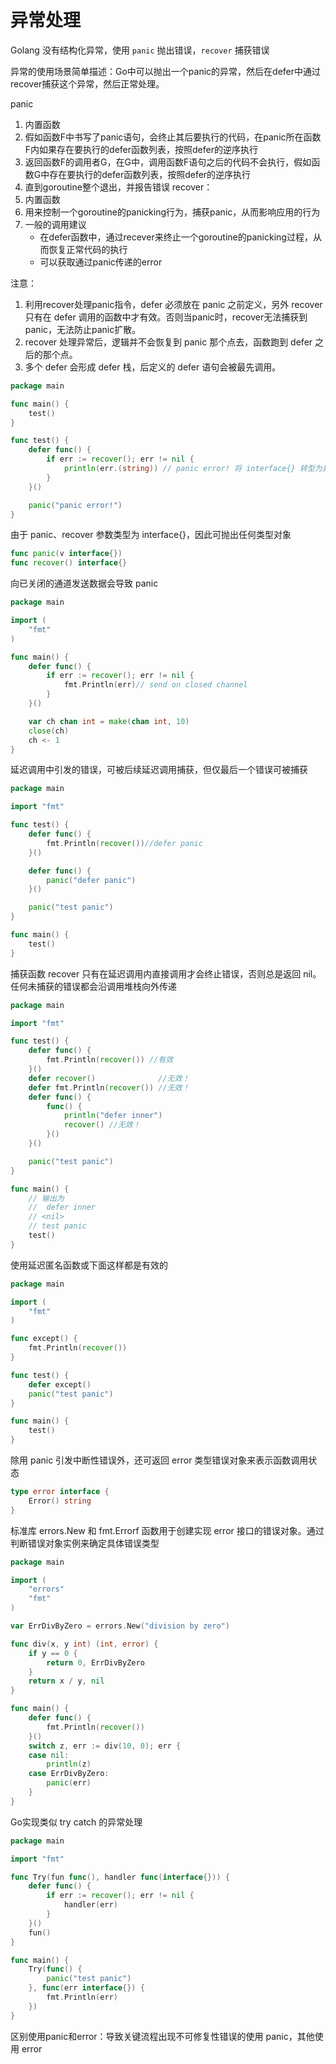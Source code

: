 # 异常处理
Golang 没有结构化异常，使用 `panic` 抛出错误，`recover` 捕获错误  

异常的使用场景简单描述：Go中可以抛出一个panic的异常，然后在defer中通过recover捕获这个异常，然后正常处理。  

panic
1. 内置函数
2. 假如函数F中书写了panic语句，会终止其后要执行的代码，在panic所在函数F内如果存在要执行的defer函数列表，按照defer的逆序执行
3. 返回函数F的调用者G，在G中，调用函数F语句之后的代码不会执行，假如函数G中存在要执行的defer函数列表，按照defer的逆序执行
4. 直到goroutine整个退出，并报告错误
recover：
1. 内置函数
2. 用来控制一个goroutine的panicking行为，捕获panic，从而影响应用的行为
3. 一般的调用建议
    - 在defer函数中，通过recever来终止一个goroutine的panicking过程，从而恢复正常代码的执行
    - 可以获取通过panic传递的error
    
注意：
1. 利用recover处理panic指令，defer 必须放在 panic 之前定义，另外 recover 只有在 defer 调用的函数中才有效。否则当panic时，recover无法捕获到panic，无法防止panic扩散。
2. recover 处理异常后，逻辑并不会恢复到 panic 那个点去，函数跑到 defer 之后的那个点。
3. 多个 defer 会形成 defer 栈，后定义的 defer 语句会被最先调用。

```go
package main

func main() {
    test()
}

func test() {
    defer func() {
        if err := recover(); err != nil {
            println(err.(string)) // panic error! 将 interface{} 转型为具体类型。
        }
    }()

    panic("panic error!")
}
```
由于 panic、recover 参数类型为 interface{}，因此可抛出任何类型对象
```go
func panic(v interface{})
func recover() interface{}
```
向已关闭的通道发送数据会导致 panic
```go
package main

import (
    "fmt"
)

func main() {
    defer func() {
        if err := recover(); err != nil {
            fmt.Println(err)// send on closed channel
        }
    }()

    var ch chan int = make(chan int, 10)
    close(ch)
    ch <- 1
}
```
延迟调用中引发的错误，可被后续延迟调用捕获，但仅最后一个错误可被捕获
```go
package main

import "fmt"

func test() {
    defer func() {
        fmt.Println(recover())//defer panic
    }()

    defer func() {
        panic("defer panic")
    }()

    panic("test panic")
}

func main() {
    test()
}
```
捕获函数 recover 只有在延迟调用内直接调用才会终止错误，否则总是返回 nil。任何未捕获的错误都会沿调用堆栈向外传递
```go
package main

import "fmt"

func test() {
    defer func() {
        fmt.Println(recover()) //有效
    }()
    defer recover()              //无效！
    defer fmt.Println(recover()) //无效！
    defer func() {
        func() {
            println("defer inner")
            recover() //无效！
        }()
    }()

    panic("test panic")
}

func main() {
    // 输出为
    //  defer inner
    // <nil>
    // test panic
    test()
}

```
使用延迟匿名函数或下面这样都是有效的
```go
package main

import (
    "fmt"
)

func except() {
    fmt.Println(recover())
}

func test() {
    defer except()
    panic("test panic")
}

func main() {
    test()
}
```
除用 panic 引发中断性错误外，还可返回 error 类型错误对象来表示函数调用状态
```go
type error interface {
    Error() string
}
```
标准库 errors.New 和 fmt.Errorf 函数用于创建实现 error 接口的错误对象。通过判断错误对象实例来确定具体错误类型
```go
package main

import (
    "errors"
    "fmt"
)

var ErrDivByZero = errors.New("division by zero")

func div(x, y int) (int, error) {
    if y == 0 {
        return 0, ErrDivByZero
    }
    return x / y, nil
}

func main() {
    defer func() {
        fmt.Println(recover())
    }()
    switch z, err := div(10, 0); err {
    case nil:
        println(z)
    case ErrDivByZero:
        panic(err)
    }
}
```
Go实现类似 try catch 的异常处理
```go
package main

import "fmt"

func Try(fun func(), handler func(interface{})) {
    defer func() {
        if err := recover(); err != nil {
            handler(err)
        }
    }()
    fun()
}

func main() {
    Try(func() {
        panic("test panic")
    }, func(err interface{}) {
        fmt.Println(err)
    })
}
```
区别使用panic和error：导致关键流程出现不可修复性错误的使用 panic，其他使用 error